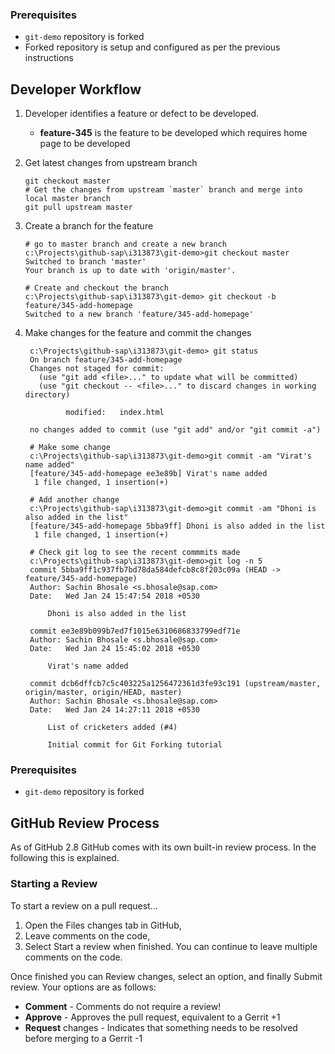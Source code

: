 ### Prerequisites
- `git-demo` repository is forked
- Forked repository is setup and configured as per the previous instructions

## Developer Workflow
1. Developer identifies a feature or defect to be developed.
    - __feature-345__ is the feature to be developed which requires home page to be developed

2. Get latest changes from upstream branch
    ```
    git checkout master
    # Get the changes from upstream `master` branch and merge into local master branch
    git pull upstream master
    ```
3. Create a branch for the feature
    ```
    # go to master branch and create a new branch
    c:\Projects\github-sap\i313873\git-demo>git checkout master
    Switched to branch 'master'
    Your branch is up to date with 'origin/master'.

    # Create and checkout the branch
    c:\Projects\github-sap\i313873\git-demo> git checkout -b feature/345-add-homepage
    Switched to a new branch 'feature/345-add-homepage'
    ```

4. Make changes for the feature and commit the changes
   ```
    c:\Projects\github-sap\i313873\git-demo> git status
    On branch feature/345-add-homepage
    Changes not staged for commit:
      (use "git add <file>..." to update what will be committed)
      (use "git checkout -- <file>..." to discard changes in working directory)

            modified:   index.html

    no changes added to commit (use "git add" and/or "git commit -a")

    # Make some change
    c:\Projects\github-sap\i313873\git-demo>git commit -am "Virat's name added"
    [feature/345-add-homepage ee3e89b] Virat's name added
     1 file changed, 1 insertion(+)
    
    # Add another change
    c:\Projects\github-sap\i313873\git-demo>git commit -am "Dhoni is also added in the list"
    [feature/345-add-homepage 5bba9ff] Dhoni is also added in the list
     1 file changed, 1 insertion(+)

    # Check git log to see the recent commmits made
    c:\Projects\github-sap\i313873\git-demo>git log -n 5
    commit 5bba9ff1c937fb7bd78da584defcb8c8f203c09a (HEAD -> feature/345-add-homepage)
    Author: Sachin Bhosale <s.bhosale@sap.com>
    Date:   Wed Jan 24 15:47:54 2018 +0530

        Dhoni is also added in the list

    commit ee3e89b099b7ed7f1015e6310686833799edf71e
    Author: Sachin Bhosale <s.bhosale@sap.com>
    Date:   Wed Jan 24 15:45:02 2018 +0530

        Virat's name added

    commit dcb6dffcb7c5c403225a1256472361d3fe93c191 (upstream/master, origin/master, origin/HEAD, master)
    Author: Sachin Bhosale <s.bhosale@sap.com>
    Date:   Wed Jan 24 14:27:11 2018 +0530

        List of cricketers added (#4)

        Initial commit for Git Forking tutorial

   ```
### Prerequisites
- `git-demo` repository is forked

## GitHub Review Process
As of GitHub 2.8 GitHub comes with its own built-in review process. In the following this is explained.

### Starting a Review
To start a review on a pull request...

1. Open the Files changes tab in GitHub,
2. Leave comments on the code,
3. Select Start a review when finished. You can continue to leave multiple comments on the code.

Once finished you can Review changes, select an option, and finally Submit review. Your options are as follows:

* **Comment** - Comments do not require a review!
* **Approve** - Approves the pull request, equivalent to a Gerrit +1
* **Request** changes - Indicates that something needs to be resolved before merging to a Gerrit -1